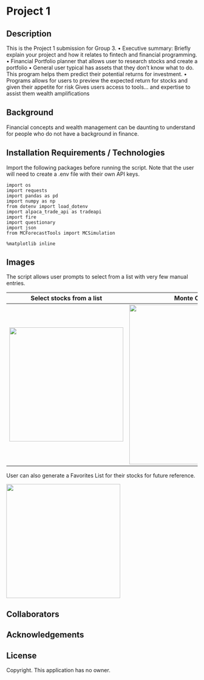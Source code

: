 # Project 1

## Description
This is the Project 1 submission for Group 3.
• Executive summary: Briefly explain your project and how it relates to fintech and financial programming.
• Financial Portfolio planner that allows user to research stocks and create  a portfolio
• General user typical has assets that they don’t know what to do. This program helps them predict their potential returns for investment.
• Programs allows for users to preview the expected return for stocks and given their appetite for risk
Gives users access to tools… and expertise to assist them wealth amplifications

## Background
Financial concepts and wealth management can be daunting to understand for people who do not have a background in finance.

## Installation Requirements / Technologies
Import the following packages before running the script. Note that the user will need to create a .env file with their own API keys.
```
import os
import requests
import pandas as pd
import numpy as np
from dotenv import load_dotenv
import alpaca_trade_api as tradeapi
import fire
import questionary
import json
from MCForecastTools import MCSimulation

%matplotlib inline
```
## Images
The script allows user prompts to select from a list with very few manual entries.

| Select stocks from a list| Monte Carlo Simulation |
| :-----------------:| :-----------------:|
| <img src = "https://github.com/VadimYermak/Project-1/blob/main/Images/Stocks%20List.png" width="300">| <img src = "https://github.com/VadimYermak/Project-1/blob/main/Images/Monte%20Carlo%20Simulation.png" width="420"> |

User can also generate a Favorites List for their stocks for future reference.

<img src = "https://github.com/VadimYermak/Project-1/blob/main/Images/Favorites%20List.png" width="300">

## Collaborators

## Acknowledgements

## License
Copyright. This application has no owner. 
